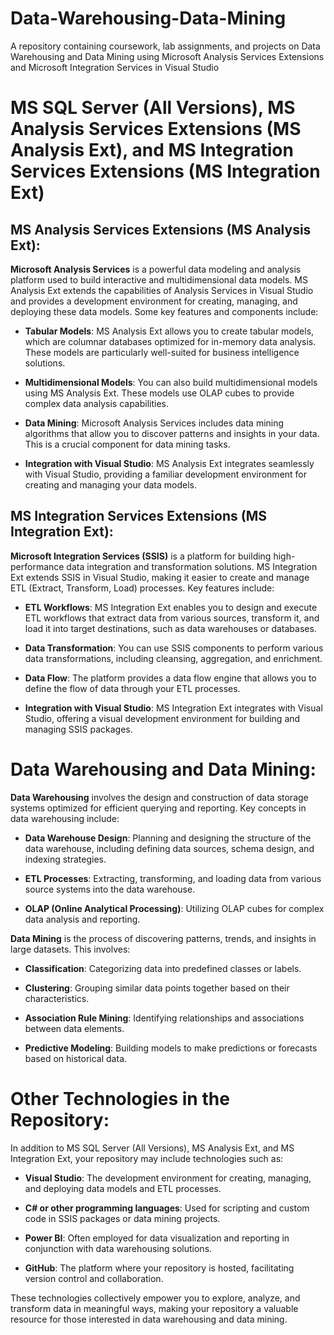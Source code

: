 # Data-Warehousing-Data-Mining
A repository containing coursework, lab assignments, and projects on Data Warehousing and Data Mining using Microsoft Analysis Services Extensions and Microsoft Integration Services in Visual Studio
# MS SQL Server (All Versions), MS Analysis Services Extensions (MS Analysis Ext), and MS Integration Services Extensions (MS Integration Ext)

## MS Analysis Services Extensions (MS Analysis Ext):

**Microsoft Analysis Services** is a powerful data modeling and analysis platform used to build interactive and multidimensional data models. MS Analysis Ext extends the capabilities of Analysis Services in Visual Studio and provides a development environment for creating, managing, and deploying these data models. Some key features and components include:

- **Tabular Models**: MS Analysis Ext allows you to create tabular models, which are columnar databases optimized for in-memory data analysis. These models are particularly well-suited for business intelligence solutions.

- **Multidimensional Models**: You can also build multidimensional models using MS Analysis Ext. These models use OLAP cubes to provide complex data analysis capabilities.

- **Data Mining**: Microsoft Analysis Services includes data mining algorithms that allow you to discover patterns and insights in your data. This is a crucial component for data mining tasks.

- **Integration with Visual Studio**: MS Analysis Ext integrates seamlessly with Visual Studio, providing a familiar development environment for creating and managing your data models.

## MS Integration Services Extensions (MS Integration Ext):

**Microsoft Integration Services (SSIS)** is a platform for building high-performance data integration and transformation solutions. MS Integration Ext extends SSIS in Visual Studio, making it easier to create and manage ETL (Extract, Transform, Load) processes. Key features include:

- **ETL Workflows**: MS Integration Ext enables you to design and execute ETL workflows that extract data from various sources, transform it, and load it into target destinations, such as data warehouses or databases.

- **Data Transformation**: You can use SSIS components to perform various data transformations, including cleansing, aggregation, and enrichment.

- **Data Flow**: The platform provides a data flow engine that allows you to define the flow of data through your ETL processes.

- **Integration with Visual Studio**: MS Integration Ext integrates with Visual Studio, offering a visual development environment for building and managing SSIS packages.

# Data Warehousing and Data Mining:

**Data Warehousing** involves the design and construction of data storage systems optimized for efficient querying and reporting. Key concepts in data warehousing include:

- **Data Warehouse Design**: Planning and designing the structure of the data warehouse, including defining data sources, schema design, and indexing strategies.

- **ETL Processes**: Extracting, transforming, and loading data from various source systems into the data warehouse.

- **OLAP (Online Analytical Processing)**: Utilizing OLAP cubes for complex data analysis and reporting.

**Data Mining** is the process of discovering patterns, trends, and insights in large datasets. This involves:

- **Classification**: Categorizing data into predefined classes or labels.

- **Clustering**: Grouping similar data points together based on their characteristics.

- **Association Rule Mining**: Identifying relationships and associations between data elements.

- **Predictive Modeling**: Building models to make predictions or forecasts based on historical data.

# Other Technologies in the Repository:

In addition to MS SQL Server (All Versions), MS Analysis Ext, and MS Integration Ext, your repository may include technologies such as:

- **Visual Studio**: The development environment for creating, managing, and deploying data models and ETL processes.

- **C# or other programming languages**: Used for scripting and custom code in SSIS packages or data mining projects.

- **Power BI**: Often employed for data visualization and reporting in conjunction with data warehousing solutions.

- **GitHub**: The platform where your repository is hosted, facilitating version control and collaboration.

These technologies collectively empower you to explore, analyze, and transform data in meaningful ways, making your repository a valuable resource for those interested in data warehousing and data mining.
